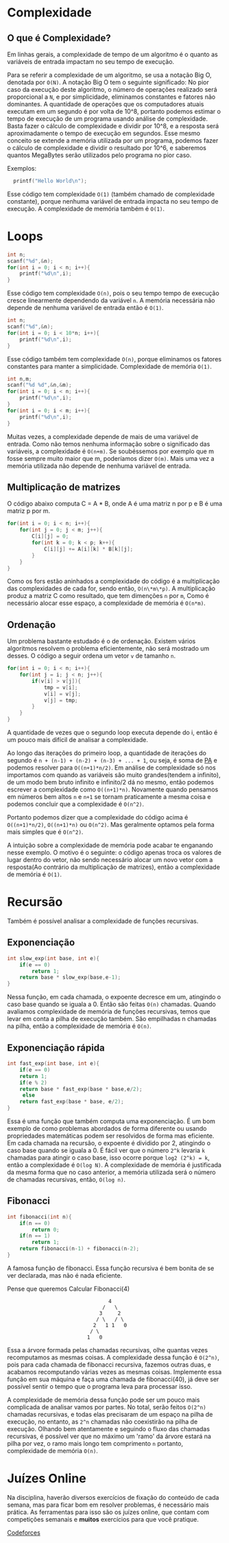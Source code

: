 Complexidade
============

O que é Complexidade?
---------------------

Em linhas gerais, a complexidade de tempo de um algoritmo é o quanto as variáveis de entrada impactam no seu tempo de execução.

Para se referir a complexidade de um algoritmo, se usa a notação Big O, denotada por ```O(N)```. A notação Big O tem o seguinte significado: No pior caso da execução deste algoritmo, o número de operações realizado será proporcional a ```N```, e por simplicidade, eliminamos constantes e fatores não dominantes. A quantidade de operações que os computadores atuais executam em um segundo é por volta de 10^8, portanto podemos estimar o tempo de execução de um programa usando análise de complexidade. Basta fazer o cálculo de complexidade e dividir por 10^8, e a resposta será aproximadamente o tempo de execução em segundos. Esse mesmo conceito se extende a memória utilizada por um programa, podemos fazer o cálculo de complexidade e dividir o resultado por 10^6, e saberemos quantos MegaBytes serão utilizados pelo programa no pior caso.


Exemplos:


```cpp
  printf("Hello World\n");
```

Esse código tem complexidade ```O(1)``` (também chamado de complexidade constante), porque nenhuma variável de entrada impacta no seu tempo de execução. A complexidade de memória também é ```O(1)```.

Loops
=====

```cpp
int n;
scanf("%d",&n);
for(int i = 0; i < n; i++){
    printf("%d\n",i);
}
```

Esse código tem complexidade ```O(n)```, pois o seu tempo tempo de execução cresce linearmente dependendo da variável ```n```. A memória necessária não depende de nenhuma variável de entrada então é ```O(1)```.


```cpp
int n;
scanf("%d",&n);
for(int i = 0; i < 10*n; i++){
    printf("%d\n",i);
}
```

Esse código também tem complexidade ```O(n)```, porque eliminamos os fatores constantes para manter a simplicidade. Complexidade de memória ```O(1)```.


```cpp
int n,m;
scanf("%d %d",&n,&m);
for(int i = 0; i < n; i++){
    printf("%d\n",i);
}
for(int i = 0; i < m; i++){
    printf("%d\n",i);
}

```


Muitas vezes, a complexidade depende de mais de uma variável de entrada. Como não temos nenhuma informação sobre o significado das variáveis, a complexidade é ```O(n+m)```. Se soubéssemos por exemplo que m fosse sempre muito maior que m, poderíamos dizer ```O(m)```. Mais uma vez a memória utilizada não depende de nenhuma variável  de entrada.


Multiplicação de matrizes
-------------------------

O código abaixo computa C = A * B, onde A é uma matriz n por p e B é uma matriz p por m.

```cpp
for(int i = 0; i < n; i++){
    for(int j = 0; j < m; j++){
        C[i][j] = 0;
        for(int k = 0; k < p; k++){
            C[i][j] += A[i][k] * B[k][j];
        }
    }
}	
```
Como os fors estão aninhados a complexidade do código é a multiplicação das complexidades de cada for, sendo então, ```O(n\*m\*p)```. A multiplicação produz a matriz C como resultado, que tem dimenções ```n``` por ```m```, Como é necessário alocar esse espaço, a complexidade de memória é ```O(n*m)```.


Ordenação
---------
Um problema bastante estudado é o de ordenação. Existem vários algoritmos resolvem o problema eficientemente, não será mostrado um desses. O código a seguir ordena um vetor ```v``` de tamanho ```n```.

```cpp
for(int i = 0; i < n; i++){
    for(int j = i; j < n; j++){
        if(v[i] > v[j]){
            tmp = v[i];
            v[i] = v[j];
            v[j] = tmp;
        }
    }
}
```
A quantidade de vezes que o segundo loop executa depende do i, então é um pouco mais difícil de analisar a complexidade.

Ao longo das iterações do primeiro loop, a quantidade de iterações do segundo é ```n + (n-1) + (n-2) + (n-3) + ... + 1```, ou seja, é soma de [PA](https://educacao.uol.com.br/disciplinas/matematica/progressao-artimetica-pa-formula-da-soma-e-do-termo-geral.htm) e podemos resolver para ```O((n+1)*n/2)```. Em análise de complexidade só nos importamos com quando as variáveis são muito grandes(tendem a infinito), de um modo bem bruto infinito e infinito/2 dá no mesmo, então podemos escrever a complexidade como ```O((n+1)*n)```. Novamente quando pensamos em números bem altos ```n``` e ```n+1``` se tornam praticamente a mesma coisa e podemos concluir que a complexidade é ```O(n^2)```.

Portanto podemos dizer que a complexidade do código acima é ```O((n+1)*n/2)```, ```O((n+1)*n)``` ou ```O(n^2)```. Mas geralmente optamos pela forma mais simples que é ```O(n^2)```.

A intuição sobre a complexidade de memória pode acabar te enganando nesse exemplo. O motivo é o seguinte: o código apenas troca os valores de lugar dentro do vetor, não sendo necessário alocar um novo vetor com a resposta(Ao contrário da multiplicação de matrizes), então a complexidade de memória é ```O(1)```.



# Recursão

 Também é possível analisar a complexidade de funções recursivas.
 
## Exponenciação

```cpp
int slow_exp(int base, int e){
	if(e == 0)
		return 1;
	return base * slow_exp(base,e-1);
}
```

 Nessa função, em cada chamada, o expoente decresce em um, atingindo o caso base quando se iguala a 0. Então são feitas ```O(n)``` chamadas. Quando avaliamos complexidade de memória de funções recursivas, temos que levar em conta a pilha de execução também. São empilhadas n chamadas na pilha, então a complexidade de memória é ```O(n)```.


Exponenciação rápida
--------------------
```cpp
int fast_exp(int base, int e){
    if(e == 0)
	return 1;
    if(e % 2)
	return base * fast_exp(base * base,e/2);
     else
	return fast_exp(base * base, e/2);
}
```
Essa é uma função que também computa uma exponenciação. É um bom exemplo de como problemas abordados de forma diferente ou usando propriedades matemáticas podem ser resolvidos de forma mas eficiente. Em cada chamada na recursão, o expoente é dividido por 2, atingindo o caso base quando se iguala a 0. É fácil ver que o número ```2^k``` levaria ```k``` chamadas para atingir o caso base, isso ocorre porque ```log2 (2^k) = k```, então a complexidade é ```O(log N)```. A complexidade de memória é justificada da mesma forma que no caso anterior, a memória utilizada será o número de chamadas recursivas, então, ```O(log n)```.



Fibonacci
---------
```cpp
int fibonacci(int n){
    if(n == 0)
        return 0;
    if(n == 1)
        return 1;
    return fibonacci(n-1) + fibonacci(n-2);
}
```

A famosa função de fibonacci. Essa função recursiva é bem bonita de se ver declarada, mas não é nada eficiente.

Pense que queremos Calcular Fibonacci(4)

                               
                                     4   
                                   /   \
                                  3     2
                                 / \   / \
                                2   1 1   0 
                               / \
                              1   0
                              
Essa a árvore formada pelas chamadas recursivas, olhe quantas vezes recomputamos as mesmas coisas. A complexidade dessa função é ```O(2^n)```, pois para cada chamada de fibonacci recursiva, fazemos outras duas, e acabamos recomputando várias vezes as mesmas coisas. Implemente essa função em sua máquina e faça uma chamada de fibonacci(40), já deve ser possível sentir o tempo que o programa leva para processar isso.

A complexidade de memória dessa função pode ser um pouco mais complicada de analisar vamos por partes. No total, serão feitos ```O(2^n)``` chamadas recursivas, e todas elas precisaram de um espaço na pilha de execução, no entanto, as ```2^n``` chamadas não coexistirão na pilha de execução. Olhando bem atentamente e seguindo o fluxo das chamadas recursivas, é possível ver que no máximo um 'ramo' da árvore estará na pilha por vez, o ramo mais longo tem comprimento ```n``` portanto, complexidade de memória ```O(n)```.


# Juízes Online

Na disciplina, haverão diversos exercícios de fixação do conteúdo de cada semana, mas para ficar bom em resolver problemas, é necessário mais prática. As ferramentas para isso são os juízes online, que contam com competições semanais e **muitos** exercícios para que você pratique.

 [Codeforces](https://www.codeforces.com)